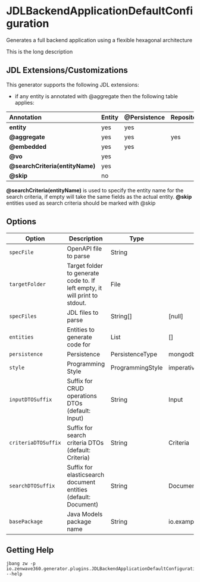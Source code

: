 # JDLBackendApplicationDefaultConfiguration

Generates a full backend application using a flexible hexagonal architecture

This is the long description

## JDL Extensions/Customizations

This generator supports the following JDL extensions:

- if any entity is annotated with @aggregate then the following table applies:

| **Annotation**                  | **Entity** | **@Persistence** | **Repository** | **Id** |
|:--------------------------------|------------|:-----------------|:---------------|:-------|
| **entity**                      | yes        | yes              |                | yes    |
| **@aggregate**                  | yes        | yes              | yes            | yes    |
| **@embedded**                   | yes        | yes              |                |        |
| **@vo**                         | yes        |                  |                |        |
| **@searchCriteria(entityName)** | yes        |                  |                |        |
| **@skip**                       | no         |                  |                |        |

**@searchCriteria(entityName)** is used to specify the entity name for the search criteria, if empty will take the same fields as the actual entity.
**@skip** entities used as search criteria should be marked with @skip

## Options

| **Option**          | **Description**                                                            | **Type**         | **Default**             | **Values**           |
| ------------------- | -------------------------------------------------------------------------- | ---------------- | ----------------------- | -------------------- |
| `specFile`          | OpenAPI file to parse                                                      | String           |                         |                      |
| `targetFolder`      | Target folder to generate code to. If left empty, it will print to stdout. | File             |                         |                      |
| `specFiles`         | JDL files to parse                                                         | String[]         | [null]                  |                      |
| `entities`          | Entities to generate code for                                              | List             | []                      |                      |
| `persistence`       | Persistence                                                                | PersistenceType  | mongodb                 | mongodb              |
| `style`             | Programming Style                                                          | ProgrammingStyle | imperative              | imperative, reactive |
| `inputDTOSuffix`    | Suffix for CRUD operations DTOs (default: Input)                           | String           | Input                   |                      |
| `criteriaDTOSuffix` | Suffix for search criteria DTOs (default: Criteria)                        | String           | Criteria                |                      |
| `searchDTOSuffix`   | Suffix for elasticsearch document entities (default: Document)             | String           | Document                |                      |
| `basePackage`       | Java Models package name                                                   | String           | io.example.domain.model |                      |

## Getting Help

```shell
jbang zw -p io.zenwave360.generator.plugins.JDLBackendApplicationDefaultConfiguration --help
```
